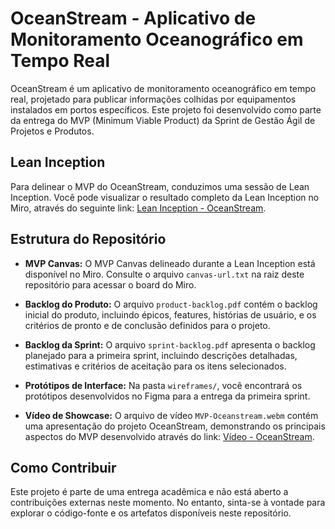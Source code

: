 # OceanStream - Aplicativo de Monitoramento Oceanográfico em Tempo Real

OceanStream é um aplicativo de monitoramento oceanográfico em tempo real, projetado para publicar informações colhidas por equipamentos instalados em portos específicos. Este projeto foi desenvolvido como parte da entrega do MVP (Minimum Viable Product) da Sprint de Gestão Ágil de Projetos e Produtos.

## Lean Inception

Para delinear o MVP do OceanStream, conduzimos uma sessão de Lean Inception. Você pode visualizar o resultado completo da Lean Inception no Miro, através do seguinte link: [Lean Inception - OceanStream](https://miro.com/welcomeonboard/d3REWHVseWdLQTJra1E1M3VhVnVKN1pGYUxBOEZUODNtV2FWQlpzTGV2Y2daS0N6ZGhXMzU1ZHNJbFpRYkZUbHwzNDU4NzY0NTg1ODU3MzMwMjI1fDI=?share_link_id=841109153403).

## Estrutura do Repositório

- **MVP Canvas:** O MVP Canvas delineado durante a Lean Inception está disponível no Miro. Consulte o arquivo `canvas-url.txt` na raiz deste repositório para acessar o board do Miro.
  
- **Backlog do Produto:** O arquivo `product-backlog.pdf` contém o backlog inicial do produto, incluindo épicos, features, histórias de usuário, e os critérios de pronto e de conclusão definidos para o projeto.

- **Backlog da Sprint:** O arquivo `sprint-backlog.pdf` apresenta o backlog planejado para a primeira sprint, incluindo descrições detalhadas, estimativas e critérios de aceitação para os itens selecionados.

- **Protótipos de Interface:** Na pasta `wireframes/`, você encontrará os protótipos desenvolvidos no Figma para a entrega da primeira sprint.

- **Vídeo de Showcase:** O arquivo de vídeo `MVP-Oceanstream.webm` contém uma apresentação do projeto OceanStream, demonstrando os principais aspectos do MVP desenvolvido através do link: [Vídeo - OceanStream](https://youtu.be/2t0AKxKyG28).


## Como Contribuir

Este projeto é parte de uma entrega acadêmica e não está aberto a contribuições externas neste momento. No entanto, sinta-se à vontade para explorar o código-fonte e os artefatos disponíveis neste repositório.

